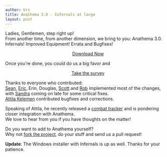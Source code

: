 ```yaml
---
author: Urs
title: Anathema 3.0 - Infernals at large
layout: post
---
```


Ladies, Gentlemen, step right up!  
From another time, from another dimension, we bring to you: Anathema 3.0.  
Infernals! Improved Equipment! Errata and Bugfixes!  

<ul><center><a href="http://sourceforge.net/project/platformdownload.php?group_id=122320">Download Now</a></center></ul>

Once you're done, you could do us a big favor and   
<ul><center><a href="https://docs.google.com/spreadsheet/viewform?hl=en_GB&amp;formkey=dFBaLWF6bnBtS0U5YUowR3hZMS1pOWc6MQ#gid=0">Take the survey</a></center></ul>

Thanks to everyone who contributed:  
[Sean](http://github.com/JMobius), [Eric](http://github.com/ericastor), Erin, Douglas, [Scott](http://github.com/the-smith) and [Rob](http://github.com/rlrutherford) implemented most of the changes,
with [Sandra](http://github.com/vestrial) coming on late for some critical fixes.  
[Attila Kelemen](http://github.com/kelemen) contributed bugfixes and corrections.

Speaking of Attila, he recently released a [combat tracker](https://github.com/kelemen/ExaltedCombat) and is pondering closer integration with Anathema.  
We love to hear from you if you have thoughts on the matter!

Do you want to add to Anathema yourself?  
Why not [fork the project](http://github.com/anathema/anathema), do your stuff and send us a pull request!

**Update**: The Windows installer with Infernals is up as well. Thanks for your patience.